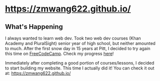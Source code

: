 # https://zmwang622.github.io/
## What's Happening
I always wanted to learn web dev. Took two web dev courses (Khan Academy and PluralSight) senior year of high school, but neither amounted to much. After the first snow day in 15 years at Pitt, I decided to try again this time on [FreeCodeCamp](freecodecamp.org). Check my progress [here](https://github.com/Zmwang622/FreeCodeCamp)!

Immediately after completing a good portion of courses/lessons, I decided to start building my website. This time I actually did it! You can check it out at:
https://zmwang622.github.io/


